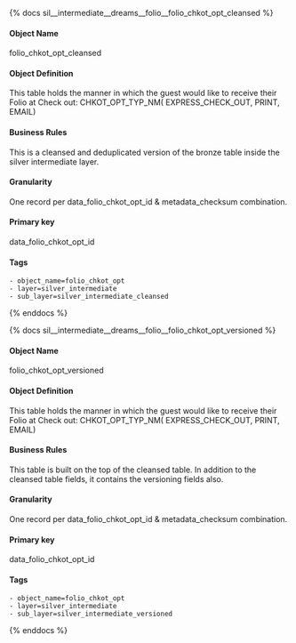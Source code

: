 {% docs sil__intermediate__dreams__folio__folio_chkot_opt_cleansed %}

#### Object Name
folio_chkot_opt_cleansed

#### Object Definition
This table holds the manner in which the guest would like to receive their Folio at Check out:  CHKOT_OPT_TYP_NM( EXPRESS_CHECK_OUT, PRINT, EMAIL)

#### Business Rules
This is a cleansed and deduplicated version of the bronze table inside the silver intermediate layer.

#### Granularity
One record per data_folio_chkot_opt_id & metadata_checksum combination.

#### Primary key
data_folio_chkot_opt_id

#### Tags
    - object_name=folio_chkot_opt
    - layer=silver_intermediate
    - sub_layer=silver_intermediate_cleansed

{% enddocs %}

{% docs sil__intermediate__dreams__folio__folio_chkot_opt_versioned %}

#### Object Name
folio_chkot_opt_versioned

#### Object Definition
This table holds the manner in which the guest would like to receive their Folio at Check out:  CHKOT_OPT_TYP_NM( EXPRESS_CHECK_OUT, PRINT, EMAIL)

#### Business Rules
This table is built on the top of the cleansed table. In addition to the cleansed table fields, it contains the versioning fields also.

#### Granularity
One record per data_folio_chkot_opt_id & metadata_checksum combination.

#### Primary key
data_folio_chkot_opt_id

#### Tags
    - object_name=folio_chkot_opt
    - layer=silver_intermediate
    - sub_layer=silver_intermediate_versioned

{% enddocs %}